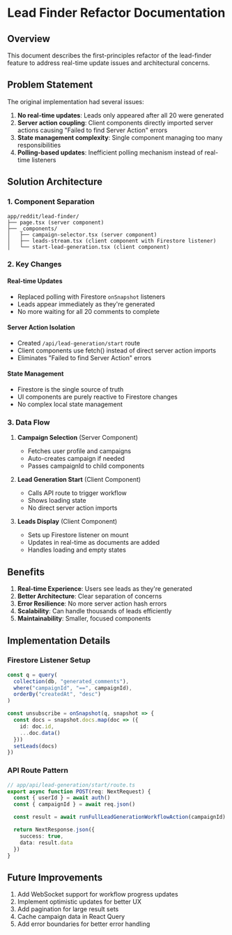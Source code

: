 # Lead Finder Refactor Documentation

## Overview

This document describes the first-principles refactor of the lead-finder feature to address real-time update issues and architectural concerns.

## Problem Statement

The original implementation had several issues:

1. **No real-time updates**: Leads only appeared after all 20 were generated
2. **Server action coupling**: Client components directly imported server actions causing "Failed to find Server Action" errors
3. **State management complexity**: Single component managing too many responsibilities
4. **Polling-based updates**: Inefficient polling mechanism instead of real-time listeners

## Solution Architecture

### 1. Component Separation

```
app/reddit/lead-finder/
├── page.tsx (server component)
├── _components/
│   ├── campaign-selector.tsx (server component)
│   ├── leads-stream.tsx (client component with Firestore listener)
│   └── start-lead-generation.tsx (client component)
```

### 2. Key Changes

#### Real-time Updates

- Replaced polling with Firestore `onSnapshot` listeners
- Leads appear immediately as they're generated
- No more waiting for all 20 comments to complete

#### Server Action Isolation

- Created `/api/lead-generation/start` route
- Client components use fetch() instead of direct server action imports
- Eliminates "Failed to find Server Action" errors

#### State Management

- Firestore is the single source of truth
- UI components are purely reactive to Firestore changes
- No complex local state management

### 3. Data Flow

1. **Campaign Selection** (Server Component)

   - Fetches user profile and campaigns
   - Auto-creates campaign if needed
   - Passes campaignId to child components

2. **Lead Generation Start** (Client Component)

   - Calls API route to trigger workflow
   - Shows loading state
   - No direct server action imports

3. **Leads Display** (Client Component)
   - Sets up Firestore listener on mount
   - Updates in real-time as documents are added
   - Handles loading and empty states

## Benefits

1. **Real-time Experience**: Users see leads as they're generated
2. **Better Architecture**: Clear separation of concerns
3. **Error Resilience**: No more server action hash errors
4. **Scalability**: Can handle thousands of leads efficiently
5. **Maintainability**: Smaller, focused components

## Implementation Details

### Firestore Listener Setup

```typescript
const q = query(
  collection(db, "generated_comments"),
  where("campaignId", "==", campaignId),
  orderBy("createdAt", "desc")
)

const unsubscribe = onSnapshot(q, snapshot => {
  const docs = snapshot.docs.map(doc => ({
    id: doc.id,
    ...doc.data()
  }))
  setLeads(docs)
})
```

### API Route Pattern

```typescript
// app/api/lead-generation/start/route.ts
export async function POST(req: NextRequest) {
  const { userId } = await auth()
  const { campaignId } = await req.json()

  const result = await runFullLeadGenerationWorkflowAction(campaignId)

  return NextResponse.json({
    success: true,
    data: result.data
  })
}
```

## Future Improvements

1. Add WebSocket support for workflow progress updates
2. Implement optimistic updates for better UX
3. Add pagination for large result sets
4. Cache campaign data in React Query
5. Add error boundaries for better error handling
